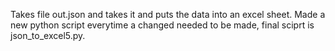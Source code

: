 Takes file out.json and  takes it and puts the data into an excel sheet. Made a new python script everytime a changed needed to be made,  final sciprt is json_to_excel5.py.
